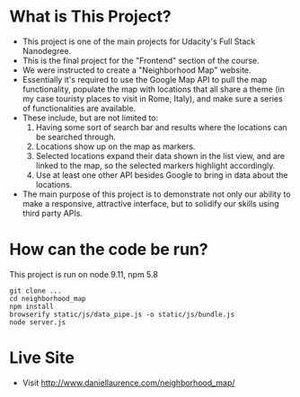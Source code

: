 # What is This Project?
* This project is one of the main projects for Udacity's Full Stack Nanodegree.
* This is the final project for the "Frontend" section of the course.
* We were instructed to create a "Neighborhood Map" website.
* Essentially it's required to use the Google Map API to pull the map functionality, populate the map with locations that all share a theme (in my case touristy places to visit in Rome, Italy), and make sure a series of functionalities are available.
* These include, but are not limited to:
    1. Having some sort of search bar and results where the locations can be searched through.
    2. Locations show up on the map as markers.
    3. Selected locations expand their data shown in the list view, and are linked to the map, so the selected markers highlight accordingly.
    4. Use at least one other API besides Google to bring in data about the locations.
* The main purpose of this project is to demonstrate not only our ability to make a responsive, attractive interface, but to solidify our skills using third party APIs.

# How can the code be run?
This project is run on node 9.11, npm 5.8

```
git clone ...
cd neighborhood_map
npm install
browserify static/js/data_pipe.js -o static/js/bundle.js
node server.js
```

# Live Site
* Visit http://www.daniellaurence.com/neighborhood_map/